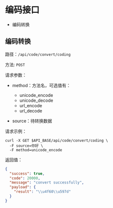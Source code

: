 # 编码接口

* 编码转换

## 编码转换

路径：`/api/code/convert/coding`

方法: `POST`

请求参数：

* method：方法名，可选值有：

  * unicode_encode
  * unicode_decode
  * url_encode
  * url_decode

* source：待转换数据

请求示例：

```shell
curl -X GET $API_BASE/api/code/convert/coding \
  -F source=你好 \
  -F method=unicode_encode
```

返回值：

```json
{
  "success": true,
  "code": 20000,
  "message": "convert successfully",
  "payload": {
    "result": "\\u4f60\\u597d"
  }
}
```
